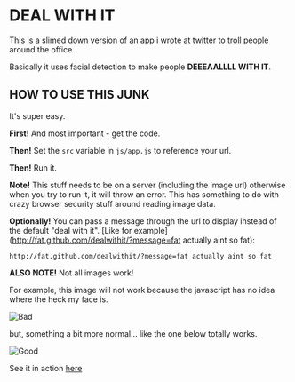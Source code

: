 DEAL WITH IT
============

This is a slimed down version of an app i wrote at twitter to troll people around the office.

Basically it uses facial detection to make people **DEEEAALLLL WITH IT**.


HOW TO USE THIS JUNK
--------------------

It's super easy.

**First!** And most important - get the code.

**Then!** Set the `src` variable in `js/app.js` to reference your url.

**Then!** Run it.

**Note!** This stuff needs to be on a server (including the image url) otherwise when you try to run it, it will throw an error. This has something to do with crazy browser security stuff around reading image data.

**Optionally!** You can pass a message through the url to display instead of the default "deal with it". [Like for example](http://fat.github.com/dealwithit/?message=fat actually aint so fat):

    http://fat.github.com/dealwithit/?message=fat actually aint so fat

**ALSO NOTE!** Not all images work!

For example, this image will not work because the javascript has no idea where the heck my face is.

![Bad](http://fat.github.com/dealwithit/img/bad.jpg)

but, something a bit more normal... like the one below totally works.

![Good](http://fat.github.com/dealwithit/img/good.jpg)

See it in action [here](http://fat.github.com/dealwithit/)